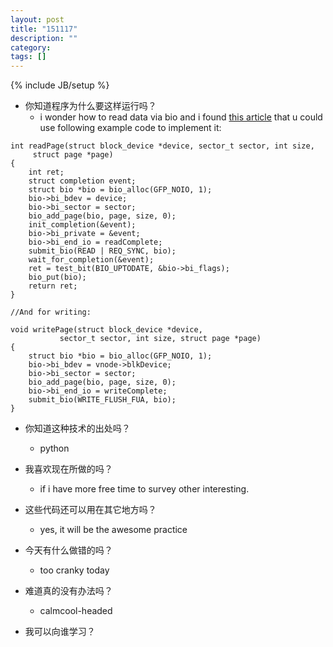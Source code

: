 ```yaml
---
layout: post
title: "151117"
description: ""
category: 
tags: []
---
```

{% include JB/setup %}

* 你知道程序为什么要这样运行吗？
  * i wonder how to read data via bio and i found [this article](http://stackoverflow.com/questions/12720420/how-to-read-a-sector-using-a-bio-request-in-linux-kernel) that u could use following example code to implement it:
```
int readPage(struct block_device *device, sector_t sector, int size,
     struct page *page)
{
    int ret;
    struct completion event;
    struct bio *bio = bio_alloc(GFP_NOIO, 1);
    bio->bi_bdev = device;
    bio->bi_sector = sector;
    bio_add_page(bio, page, size, 0);
    init_completion(&event);
    bio->bi_private = &event;
    bio->bi_end_io = readComplete;
    submit_bio(READ | REQ_SYNC, bio);
    wait_for_completion(&event);
    ret = test_bit(BIO_UPTODATE, &bio->bi_flags);
    bio_put(bio);
    return ret;
}

//And for writing:

void writePage(struct block_device *device,
           sector_t sector, int size, struct page *page)
{
    struct bio *bio = bio_alloc(GFP_NOIO, 1);
    bio->bi_bdev = vnode->blkDevice;
    bio->bi_sector = sector;
    bio_add_page(bio, page, size, 0);
    bio->bi_end_io = writeComplete;
    submit_bio(WRITE_FLUSH_FUA, bio);
}

```
* 你知道这种技术的出处吗？
  * python

* 我喜欢现在所做的吗？
  * if i have more free time to survey other interesting.

* 这些代码还可以用在其它地方吗？
  * yes, it will be the awesome practice

* 今天有什么做错的吗？
  * too cranky today

* 难道真的没有办法吗？
  * calmcool-headed 

* 我可以向谁学习？
 
